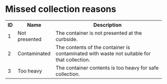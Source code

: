 
# Missed collection reasons

<table>
<tr>
  <th>ID</th>
  <th>Name</th>
  <th>Description</th>
</tr>

<tr>
  <td>1</td>
  <td>Not presented</td>
  <td>The container is not presented at the curbside.</td>
</tr>

<tr>
  <td>2</td>
  <td>Contaminated</td>
  <td>The contents of the container is contaminated with waste not suitable for that collection.</td>
</tr>

<tr>
  <td>3</td>
  <td>Too heavy</td>
  <td>The container contents is too heavy for safe collection.</td>
</tr>

</table>